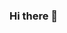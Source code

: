 ### Hi there 👋

<!--
**Levirzin/Levirzin** is a ✨ _special_ ✨ repository because its `README.md` (this file) appears on your GitHub profile.

Here are some ideas to get you started:

- 🧑🏻‍💻 Cursando Ti ...
- 🏡 Paripueira, Alagoas...
- 🚀 Focado no futuro ...
-  ...
-  ...
-  ...
-  ...
-  ...
-->

